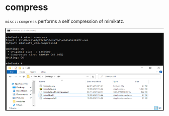# compress

`misc::compress` performs a self compression of mimikatz.

![Self compression](<../../../.gitbook/assets/1 (6).PNG>)
